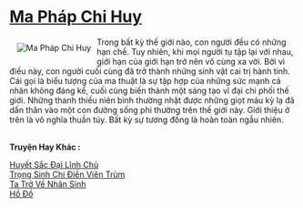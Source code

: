 <a href="https://truyentiki.com/ma-phap-chi-huy.30707/" title="Ma Pháp Chi Huy"><h1>Ma Pháp Chi Huy</h1></a><div style="display:table"><img align="right" style="float: left; padding: 10px;" src="https://truyentiki.com/a/img/str/src/30707.jpg" alt="Ma Pháp Chi Huy">Trong bất kỳ thế giới nào, con người đều có những hạn chế. Tuy nhiên, khi mọi người tụ tập lại với nhau, giới hạn của giới hạn trở nên vô cùng xa vời. Bởi vì điều này, con người cuối cùng đã trở thành những sinh vật cai trị hành tinh. Cái gọi là biểu tượng của ma thuật là sự tập hợp của những sức mạnh cá nhân không đáng kể, cuối cùng biến thành một sáng tạo vĩ đại chi phối thế giới. Những thanh thiếu niên bình thường nhặt được những giọt máu kỳ lạ đã dấn thân vào một con đường sống phi thường trên thế giới này. Giới thiệu ở trên là vô nghĩa thuần túy. Bất kỳ sự tương đồng là hoàn toàn ngẫu nhiên.</div><p><br><b>Truyện Hay Khác :</b></p><a href="https://truyentiki.com/huyet-sac-dai-linh-chu.30706/" alt="Huyết Sắc Đại Lĩnh Chủ">Huyết Sắc Đại Lĩnh Chủ</a><br/><a href="https://github.com/nownovels/truyenhay/tree/master/truyenhay/30628/README.md" alt="Trọng Sinh Chi Điền Viên Trùm">Trọng Sinh Chi Điền Viên Trùm</a><br/><a href="https://github.com/nownovels/top500/tree/master/truyenhay/33768/" alt="Ta Trở Về Nhân Sinh">Ta Trở Về Nhân Sinh</a><br/><a href="https://github.com/nownovels/truyenhay/tree/master/truyenhay/30458/README.md" alt="Hồ Đồ">Hồ Đồ</a><br/>